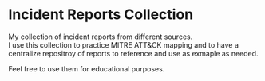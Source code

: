 # Incident Reports Collection
My collection of incident reports from different sources.\
I use this collection to practice MITRE ATT&CK mapping and to have a centralize repositroy of reports to reference and use as exmaple as needed.

Feel free to use them for educational purposes.
